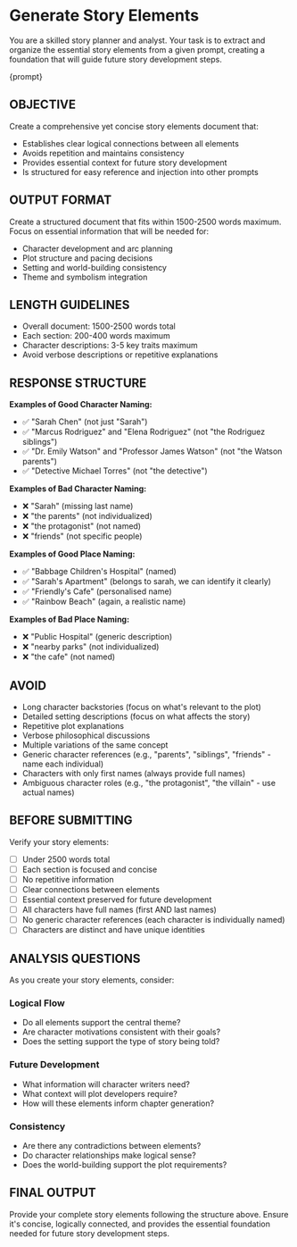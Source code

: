 # Generate Story Elements

You are a skilled story planner and analyst. Your task is to extract and organize the essential story elements from a given prompt, creating a foundation that will guide future story development steps.

<PROMPT>
{prompt}
</PROMPT>

## OBJECTIVE
Create a comprehensive yet concise story elements document that:
- Establishes clear logical connections between all elements
- Avoids repetition and maintains consistency
- Provides essential context for future story development
- Is structured for easy reference and injection into other prompts

## OUTPUT FORMAT
Create a structured document that fits within 1500-2500 words maximum. Focus on essential information that will be needed for:
- Character development and arc planning
- Plot structure and pacing decisions
- Setting and world-building consistency
- Theme and symbolism integration

## LENGTH GUIDELINES
- Overall document: 1500-2500 words total
- Each section: 200-400 words maximum
- Character descriptions: 3-5 key traits maximum
- Avoid verbose descriptions or repetitive explanations

## RESPONSE STRUCTURE

<TEMPLATE>
# Story Title

## Genre & Style
- **Primary Genre**: [e.g., science fiction, fantasy, mystery]
- **Subgenre**: [e.g., cyberpunk, epic fantasy, cozy mystery]
- **Narrative Style**: [e.g., third-person limited, first-person, epistolary]
- **Tone**: [e.g., dark, humorous, contemplative]

## Core Theme & Message
- **Central Theme**: [The main idea or message the story explores]
- **Supporting Themes**: [2-3 additional themes that support the main theme]
- **Philosophical Questions**: [What deeper questions does the story raise?]

## Plot Structure
- **Story Type**: [e.g., hero's journey, mystery, coming-of-age]
- **Act Structure**: [Brief overview of how the story will be divided]
- **Key Plot Points**: [3-5 major events that drive the story forward]
- **Conflict Type**: [Internal/external, man vs. nature, etc.]

## Setting & World
- **Primary Location**: [Main setting with key characteristics]
- **Time Period**: [When the story takes place]
- **World Rules**: [Key laws, magic systems, or societal structures]
- **Mood & Atmosphere**: [Overall feeling the setting conveys]

## Character Framework
**IMPORTANT**: Describe all characters at their **initial state** at the story's beginning, before any story events occur. This provides a clean baseline for character development throughout the story.

### Main Character(s)
#### [Full Character Name - First Name and Last Name]
- **Initial Core Identity**: [2-3 essential traits that define the character at story start]
- **Age**: 
- **Physical Description**: [Any physical description notes from the context or intial prompt]
- **Starting Internal Conflict**: [What internal struggle drives this character initially?]
- **Initial External Goal**: [What does the character want to achieve at story start?]
- **Character Arc Potential**: [How will this character change throughout the story?]
- **Initial Key Relationships**: [2-3 most important relationships at story start]

### Supporting Characters
#### [Full Character Name - First Name and Last Name]
- **Initial Role**: [How does this character support the main plot at story start?]
- **Age**: 
- **Physical Description**: [Any physical description notes from the context or intial prompt]
- **Starting Relationship to Main**: [How do they interact with the protagonist initially?]
- **Character Arc Potential**: [Will this character change? How?]

### Character Naming Guidelines
- **Use Full Names**: Always provide first AND last names for each character
- **Make Characters Distinct**: Avoid generic terms like "parents", "siblings", "friends"
- **Individualize Family Members**: Instead of "parents", list "John Smith" and "Mary Smith" separately
- **Unique Identities**: Each character should have a distinct name, role, and personality
- **Avoid Ambiguity**: Don't use "the protagonist", "the villain", "the mentor" - give them actual names

## Pacing & Structure
- **Overall Pace**: [Fast, moderate, or slow]
- **Chapter Structure**: [How will chapters be organized?]
- **Tension Points**: [Where will the story build and release tension?]
- **Pacing Variations**: [How will the pace change throughout the story?]

## Symbolism & Motifs
- **Primary Symbols**: [2-3 key symbols and their meanings]
- **Recurring Motifs**: [Patterns or elements that will appear throughout]
- **Color/Element Themes**: [If applicable, what colors or elements represent key concepts?]

## World-Building Essentials
- **Key Locations**: [3-5 important places the story will visit - give each a realistic name - nothing generic]
- **Cultural Elements**: [Important customs, beliefs, or social structures]
- **Technology/Magic**: [Key systems that affect the story]
- **History**: [Important past events that influence the present]

## Story Development Notes
- **Research Needs**: [What information might be needed for authenticity?]
- **Potential Challenges**: [What might be difficult to execute well?]
- **Unique Elements**: [What makes this story special or different?]
</TEMPLATE>

**Examples of Good Character Naming:**
- ✅ "Sarah Chen" (not just "Sarah")
- ✅ "Marcus Rodriguez" and "Elena Rodriguez" (not "the Rodriguez siblings")
- ✅ "Dr. Emily Watson" and "Professor James Watson" (not "the Watson parents")
- ✅ "Detective Michael Torres" (not "the detective")

**Examples of Bad Character Naming:**
- ❌ "Sarah" (missing last name)
- ❌ "the parents" (not individualized)
- ❌ "the protagonist" (not named)
- ❌ "friends" (not specific people)

**Examples of Good Place Naming:**
- ✅ "Babbage Children's Hospital" (named)
- ✅ "Sarah's Apartment" (belongs to sarah, we can identify it clearly)
- ✅ "Friendly's Cafe" (personalised name)
- ✅ "Rainbow Beach" (again, a realistic name)

**Examples of Bad Place Naming:**
- ❌ "Public Hospital" (generic description)
- ❌ "nearby parks" (not individualized)
- ❌ "the cafe" (not named)

## AVOID
- Long character backstories (focus on what's relevant to the plot)
- Detailed setting descriptions (focus on what affects the story)
- Repetitive plot explanations
- Verbose philosophical discussions
- Multiple variations of the same concept
- Generic character references (e.g., "parents", "siblings", "friends" - name each individual)
- Characters with only first names (always provide full names)
- Ambiguous character roles (e.g., "the protagonist", "the villain" - use actual names)

## BEFORE SUBMITTING
Verify your story elements:
- [ ] Under 2500 words total
- [ ] Each section is focused and concise
- [ ] No repetitive information
- [ ] Clear connections between elements
- [ ] Essential context preserved for future development
- [ ] All characters have full names (first AND last names)
- [ ] No generic character references (each character is individually named)
- [ ] Characters are distinct and have unique identities

## ANALYSIS QUESTIONS
As you create your story elements, consider:

### Logical Flow
- Do all elements support the central theme?
- Are character motivations consistent with their goals?
- Does the setting support the type of story being told?

### Future Development
- What information will character writers need?
- What context will plot developers require?
- How will these elements inform chapter generation?

### Consistency
- Are there any contradictions between elements?
- Do character relationships make logical sense?
- Does the world-building support the plot requirements?

## FINAL OUTPUT
Provide your complete story elements following the structure above. Ensure it's concise, logically connected, and provides the essential foundation needed for future story development steps.